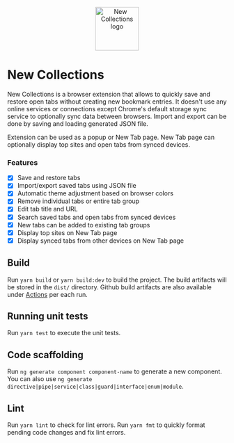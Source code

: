 <p align="center">
  <a href="https://chrome.google.com/webstore/detail/save-tabs/lfchffgphpkiobhgmpbdminmdieacaje" target="_blank" rel="noopener">
    <img width="100" src="https://github.com/user-attachments/assets/7991a786-b5df-4d6b-8107-07b98dd64ba7" alt="New Collections logo">
  </a>
</p>

# New Collections

New Collections is a browser extension that allows to quickly save and restore open tabs without creating new bookmark entries. It doesn't use any online services or connections except Chrome's default storage sync service to optionally sync data between browsers. Import and export can be done by saving and loading generated JSON file.

Extension can be used as a popup or New Tab page. New Tab page can optionally display top sites and open tabs from synced devices.

### Features

- [x] Save and restore tabs
- [x] Import/export saved tabs using JSON file
- [x] Automatic theme adjustment based on browser colors
- [x] Remove individual tabs or entire tab group
- [x] Edit tab title and URL
- [x] Search saved tabs and open tabs from synced devices
- [x] New tabs can be added to existing tab groups
- [x] Display top sites on New Tab page
- [x] Display synced tabs from other devices on New Tab page

## Build

Run `yarn build` or `yarn build:dev` to build the project. The build artifacts will be stored in the `dist/` directory. Github build artifacts are also available under [Actions](https://github.com/logashoff/new-collections/actions) per each run.

## Running unit tests

Run `yarn test` to execute the unit tests.

## Code scaffolding

Run `ng generate component component-name` to generate a new component. You can also use `ng generate directive|pipe|service|class|guard|interface|enum|module`.

## Lint

Run `yarn lint` to check for lint errors. Run `yarn fmt` to quickly format pending code changes and fix lint errors.
